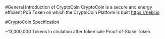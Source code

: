 #General Introduction of CryptoCoin
CryptoCoin is a secure and energy efficient PoS Token on which the CryptoCoin Platform is built
https://nebl.io

#CryptoCoin Specification

~13,000,000 Tokens In cirulation after token sale
Proof-of-Stake Token



